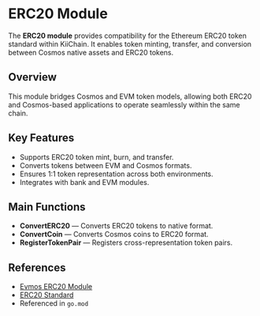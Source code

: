 # ERC20 Module

The **ERC20 module** provides compatibility for the Ethereum ERC20 token standard within KiiChain. It enables token minting, transfer, and conversion between Cosmos native assets and ERC20 tokens.

## Overview
This module bridges Cosmos and EVM token models, allowing both ERC20 and Cosmos-based applications to operate seamlessly within the same chain.

## Key Features
- Supports ERC20 token mint, burn, and transfer.
- Converts tokens between EVM and Cosmos formats.
- Ensures 1:1 token representation across both environments.
- Integrates with bank and EVM modules.

## Main Functions
- **ConvertERC20** — Converts ERC20 tokens to native format.
- **ConvertCoin** — Converts Cosmos coins to ERC20 format.
- **RegisterTokenPair** — Registers cross-representation token pairs.

## References
- [Evmos ERC20 Module](https://docs.evmos.org/modules/erc20/)
- [ERC20 Standard](https://eips.ethereum.org/EIPS/eip-20)
- Referenced in `go.mod`
